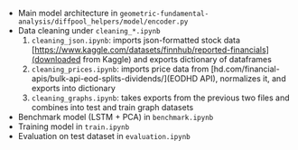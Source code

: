  - Main model architecture in ``geometric-fundamental-analysis/diffpool_helpers/model/encoder.py``
 - Data cleaning under ``cleaning_*.ipynb``
   1. ``cleaning_json.ipynb``: imports json-formatted stock data [https://www.kaggle.com/datasets/finnhub/reported-financials](downloaded from Kaggle) and exports dictionary of dataframes
   2. ``cleaning_prices.ipynb``: imports price data from [hd.com/financial-apis/bulk-api-eod-splits-dividends/](EODHD API), normalizes it, and exports into dictionary
   3. ``cleaning_graphs.ipynb``: takes exports from the previous two files and combines into test and train graph datasets
 - Benchmark model (LSTM + PCA) in ``benchmark.ipynb``
 - Training model in ``train.ipynb``
 - Evaluation on test dataset in ``evaluation.ipynb``
